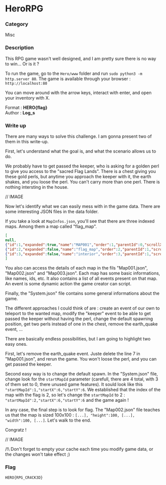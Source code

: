 # HeroRPG

### Category

Misc

### Description

This RPG game wasn't well designed, and I am pretty sure there is no way to win... Or is it ?

To run the game, go to the `Hero/www` folder and run `sudo python3 -m http.server 80`. The game is available through your browser : `http://localhost:80`

You can move around with the arrow keys, interact with enter, and open your inventory with X.

Format : **HERO{flag}**<br>
Author : **Log_s**

### Write up

There are many ways to solve this challenge. I am gonna present two of them in this write-up.

First, let's understand what the goal is, and what the scenario allows us to do.

We probably have to get passed the keeper, who is asking for a golden perl to give you access to the "sacred Flag Lands". There is a chest giving you these gold perls, but anytime you approach the keeper with it, the earth shakes, and you loose the perl. You can't carry more than one perl. There is nothing intersting in the house.

// IMAGE

Now let's identify what we can easily mess with in the game data. There are some interesting JSON files in the data folder.

If you take a look at `MapInfos.json`, you'll see that there are three indexed maps. Among them a map called "flag_map".

```json
[
null,
{"id":1,"expanded":true,"name":"MAP001","order":1,"parentId":0,"scrollX":1139,"scrollY":663.5},
{"id":2,"expanded":false,"name":"flag_map","order":2,"parentId":1,"scrollX":1131,"scrollY":655.5},
{"id":3,"expanded":false,"name":"interior","order":3,"parentId":1,"scrollX":1139,"scrollY":641}
]
```

You also can access the details of each map in the fils "Map001.json", "Map002.json" and "Map003.json". Each map has some basic informations, like names, ids, etc. It also contains a list of all events present on that map. An event is some dynamic action the game creator can script.

Finally, the "System.json" file contains some general informations about the game.

The different approaches I could think of are : create an event of our own to teleport to the wanted map, modify the "keeper" event to be able to get passed the keeper without having the perl, change the default spawning position, get two perls instead of one in the chest, remove the earth_quake event, ...

There are basically endless possibilities, but I am going to highlight two easy ones.

First, let's remove the earth_quake event. Juste delete the line 7 in "Map001.json", and rerun the game. You won't loose the perl, and you can get passed the keeper.

Second easy way is to change the default spawn. In the "System.json" file, change look for the `startMapId` parameter (carefull, there are 4 total, with 3 of them set to 0, there unused game features). It sould look like this `"startMapId":1,"startX":6,"startY":6`. We established that the index of the map with the flag is 2, so let's change the `startMapId` to 2 : `"startMapId":2,"startX":6,"startY":6` and the game again !

In any case, the final step is to look for flag. The "Map002.json" file teaches us that the map is sized 100x100 : `[...], "height":100, [...], "width":100, [...]`. Let's walk to the end.

Congratz !

// IMAGE

/!\ Don't forget to empty your cache each time you modify game data, or the changes won't take effect ;)

### Flag

```HERO{RPG_CR4CK3D}```
